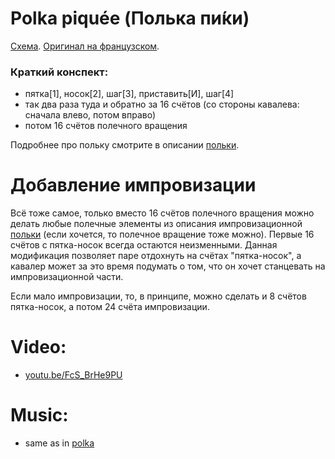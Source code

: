 Polka piquée (Полька пи́ки)
========
[Схема](https://translate.google.ru/translate?hl=en&sl=fr&tl=ru&u=http%3A%2F%2Fdansesbretonnes.gwalarn.org%2Fdanses%2Fpolka_piquee.html&sandbox=1). [Оригинал на французском](http://dansesbretonnes.gwalarn.org/danses/polka_piquee.html).

### Краткий конспект:

- пятка[1], носок[2], шаг[3], приставить[И], шаг[4]
- так два раза туда и обратно за 16 счётов (со стороны кавалева: сначала влево, потом вправо)
- потом 16 счётов полечного вращения

Подробнее про польку смотрите в описании [польки](polka.md).

Добавление импровизации
=======================
Всё тоже самое, только вместо 16 счётов полечного вращения можно делать любые полечные элементы из описания импровизационной [польки](polka.md) (если хочется, то полечное вращение тоже можно). Первые 16 счётов с пятка-носок всегда остаются неизменными. Данная модификация позволяет паре отдохнуть на счётах "пятка-носок", а кавалер может за это время подумать о том, что он хочет станцевать на импровизационной части.

Если мало импровизации, то, в принципе, можно сделать и 8 счётов пятка-носок, а потом 24 счёта импровизации.

Video:
======
- [youtu.be/FcS_BrHe9PU](https://www.youtube.com/watch?v=FcS_BrHe9PU)

Music:
======
- same as in [polka](polka.md)
